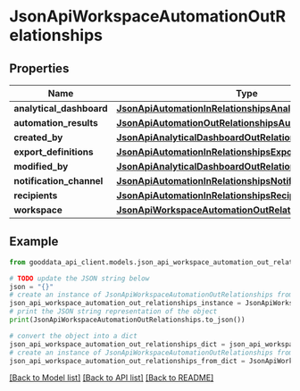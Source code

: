 # JsonApiWorkspaceAutomationOutRelationships


## Properties

Name | Type | Description | Notes
------------ | ------------- | ------------- | -------------
**analytical_dashboard** | [**JsonApiAutomationInRelationshipsAnalyticalDashboard**](JsonApiAutomationInRelationshipsAnalyticalDashboard.md) |  | [optional] 
**automation_results** | [**JsonApiAutomationOutRelationshipsAutomationResults**](JsonApiAutomationOutRelationshipsAutomationResults.md) |  | [optional] 
**created_by** | [**JsonApiAnalyticalDashboardOutRelationshipsCreatedBy**](JsonApiAnalyticalDashboardOutRelationshipsCreatedBy.md) |  | [optional] 
**export_definitions** | [**JsonApiAutomationInRelationshipsExportDefinitions**](JsonApiAutomationInRelationshipsExportDefinitions.md) |  | [optional] 
**modified_by** | [**JsonApiAnalyticalDashboardOutRelationshipsCreatedBy**](JsonApiAnalyticalDashboardOutRelationshipsCreatedBy.md) |  | [optional] 
**notification_channel** | [**JsonApiAutomationInRelationshipsNotificationChannel**](JsonApiAutomationInRelationshipsNotificationChannel.md) |  | [optional] 
**recipients** | [**JsonApiAutomationInRelationshipsRecipients**](JsonApiAutomationInRelationshipsRecipients.md) |  | [optional] 
**workspace** | [**JsonApiWorkspaceAutomationOutRelationshipsWorkspace**](JsonApiWorkspaceAutomationOutRelationshipsWorkspace.md) |  | [optional] 

## Example

```python
from gooddata_api_client.models.json_api_workspace_automation_out_relationships import JsonApiWorkspaceAutomationOutRelationships

# TODO update the JSON string below
json = "{}"
# create an instance of JsonApiWorkspaceAutomationOutRelationships from a JSON string
json_api_workspace_automation_out_relationships_instance = JsonApiWorkspaceAutomationOutRelationships.from_json(json)
# print the JSON string representation of the object
print(JsonApiWorkspaceAutomationOutRelationships.to_json())

# convert the object into a dict
json_api_workspace_automation_out_relationships_dict = json_api_workspace_automation_out_relationships_instance.to_dict()
# create an instance of JsonApiWorkspaceAutomationOutRelationships from a dict
json_api_workspace_automation_out_relationships_from_dict = JsonApiWorkspaceAutomationOutRelationships.from_dict(json_api_workspace_automation_out_relationships_dict)
```
[[Back to Model list]](../README.md#documentation-for-models) [[Back to API list]](../README.md#documentation-for-api-endpoints) [[Back to README]](../README.md)


